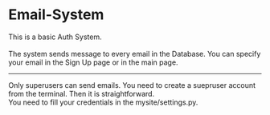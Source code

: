 # Email-System
This is a basic Auth System.<br>
<br>
The system sends message to every email in the Database. You can specify your email in the Sign Up page or in the main page.<br>
<hr>
Only superusers can send emails. You need to create a suepruser account from the terminal. Then it is straightforward.<br>
You need to fill your credentials in the mysite/settings.py. 
